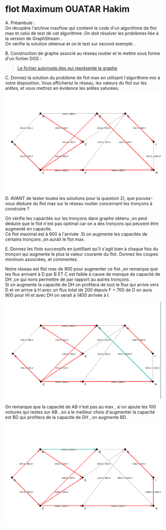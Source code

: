 # flot Maximum  OUATAR Hakim



A.  Préambule :   
On récupère l'archive maxflow qui contient le code d'un algorithme de flot max et celui de test de cet algorithme .On doit résolver les problèmes liée à la version de GraphStream .   
On vérifie la solution obtenue et on le test sur second exemple .

B.  Construction de graphe associé au réseau routier et le mettre sous forme d'un fichier DGS :   

   >[Le fichier autoroute.dgs qui représente le graphe  ](./Data/autoroute.dgs)   
   

C.   Donnez la solution du problème de flot max en utilisant l'algorithme mis à votre disposition. Vous afficherez le réseau, les valeurs du flot sur les arêtes, et vous mettrez en évidence les arêtes saturées.   
   ![Flots max d'autoroutes](Data/graphe-flotMax.png)   


D.  AVANT de tester toutes les solutions pour la question 2), que pouvez-vous déduire du flot
max sur le réseau routier concernant les tronçons à construire ?   

On vérifie les capacités sur les tronçons dans  graphe obtenu ,on peut déduire que le flot n'est pas optimal car on a des tronçons qui peuvent être augmenté en capacité.   
Ce flot maximal est à 900 à l'arrivée .Si on augmente les capacités de certains tronçons ,on aurait le flot max.  


E.  Donnez les flots successifs en justifiant qu'il s'agit bien à chaque fois du tronçon qui
augmente le plus la valeur courante du flot. Donnez les coupes minimum associées, et
commentez.    


Notre réseau est flot max de 900 pour augmenter ce flot ,on remarque que les flux arrivant à D par B ET C est faible à cause de manque de capacité de DH ,ce qui nons permettre de par rapport au autres tronçons  .   
Si on augmente la capacité de DH on  profitera de tout le flux qui arrive vers D et on arrive à H avec un flux total de 200 depuis F + 700 de D on aura 900 pour HI et avec DH on serait à 1400 arrivée à I.


  ![Flot max - DH](./Data/dh-flotMax.png)   


On remarque que la capacité de AB n'est pas au max , si on ajoute les 100 voitures qui restes sur AB , on a le meilleur choix d'augmenter la capacité est BD qui profitera de la capacité de DH ,
on augmente BD .

![Flot max - BD](./Data/bd-flotmax.png)   


